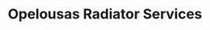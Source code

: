 ---
title: "Opelousas Radiator Services"
url: /opelousas/opelousas-radiator-services/
shop: car repair
---